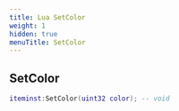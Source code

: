 ```yaml
---
title: Lua SetColor
weight: 1
hidden: true
menuTitle: SetColor
---
```

## SetColor
```lua
iteminst:SetColor(uint32 color); -- void
```